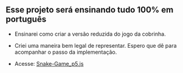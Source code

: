 ## Esse projeto será ensinando tudo 100% em português

 * Ensinarei como criar a versão reduzida do jogo da cobrinha.

 * Criei uma maneira bem legal de representar. Espero que dê para acompanhar o passo da implementação.

 * Acesse: [Snake-Game_p5.js](https://www.notion.so/Jogo-da-cobrinha-que-n-o-vira-cobrinha-43d5923b5a6c4a5d9062229d50aa1797)
